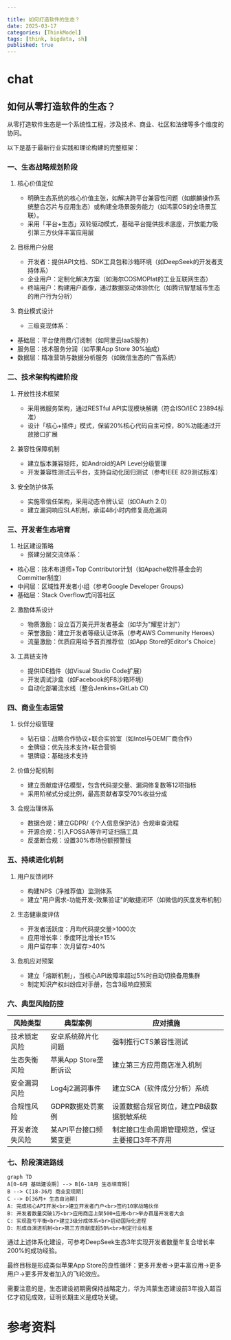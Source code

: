 ```yaml
---

title: 如何打造软件的生态？
date: 2025-03-17
categories: [ThinkModel]
tags: [think, bigdata, sh]
published: true
---
```


# chat

## 如何从零打造软件的生态？

从零打造软件生态是一个系统性工程，涉及技术、商业、社区和法律等多个维度的协同。

以下是基于最新行业实践和理论构建的完整框架：

### 一、生态战略规划阶段
1. 核心价值定位
   - 明确生态系统的核心价值主张，如解决跨平台兼容性问题（如麒麟操作系统整合芯片与应用生态）或构建全场景服务能力（如鸿蒙OS的全场景互联）。
   - 采用「平台+生态」双轮驱动模式，基础平台提供技术底座，开放能力吸引第三方伙伴丰富应用层

2. 目标用户分层
   - 开发者：提供API文档、SDK工具包和沙箱环境（如DeepSeek的开发者支持体系）
   - 企业用户：定制化解决方案（如海尔COSMOPlat的工业互联网生态）
   - 终端用户：构建用户画像，通过数据驱动体验优化（如腾讯智慧城市生态的用户行为分析）

3. 商业模式设计
   - 三级变现体系：
* 基础层：平台使用费/订阅制（如阿里云IaaS服务）
* 服务层：技术服务分润（如苹果App Store 30%抽成）
* 数据层：精准营销与数据分析服务（如微信生态的广告系统）

### 二、技术架构构建阶段
1. 开放性技术框架
   - 采用微服务架构，通过RESTful API实现模块解耦（符合ISO/IEC 23894标准）
   - 设计「核心+插件」模式，保留20%核心代码自主可控，80%功能通过开放接口扩展

2. 兼容性保障机制
   - 建立版本兼容矩阵，如Android的API Level分级管理
   - 开发兼容性测试云平台，支持自动化回归测试（参考IEEE 829测试标准）

3. 安全防护体系
   - 实施零信任架构，采用动态令牌认证（如OAuth 2.0）
   - 建立漏洞响应SLA机制，承诺48小时内修复高危漏洞

### 三、开发者生态培育
1. 社区建设策略
   - 搭建分层交流体系：
* 核心层：技术布道师+Top Contributor计划（如Apache软件基金会的Committer制度）
* 中间层：区域性开发者小组（参考Google Developer Groups）
* 基础层：Stack Overflow式问答社区

2. 激励体系设计
   - 物质激励：设立百万美元开发者基金（如华为"耀星计划"）
   - 荣誉激励：建立开发者等级认证体系（参考AWS Community Heroes）
   - 流量激励：优质应用给予首页推荐位（如App Store的Editor's Choice）

3. 工具链支持
   - 提供IDE插件（如Visual Studio Code扩展）
   - 开发调试沙盒（如Facebook的F8沙箱环境）
   - 自动化部署流水线（整合Jenkins+GitLab CI）

### 四、商业生态运营
1. 伙伴分级管理
   - 钻石级：战略合作协议+联合实验室（如Intel与OEM厂商合作）
   - 金牌级：优先技术支持+联合营销
   - 银牌级：基础技术支持

2. 价值分配机制
   - 建立贡献度评估模型，包含代码提交量、漏洞修复数等12项指标
   - 采用阶梯式分成比例，最高贡献者享受70%收益分成

3. 合规治理体系
   - 数据合规：建立GDPR/《个人信息保护法》合规审查流程
   - 开源合规：引入FOSSA等许可证扫描工具
   - 反垄断合规：设置30%市场份额预警线

### 五、持续进化机制
1. 用户反馈闭环
   - 构建NPS（净推荐值）监测体系
   - 建立"用户需求-功能开发-效果验证"的敏捷闭环（如微信的灰度发布机制）

2. 生态健康度评估
   - 开发者活跃度：月均代码提交量>1000次
   - 应用增长率：季度环比增长≥15%
   - 用户留存率：次月留存>40%

3. 危机应对预案
   - 建立「熔断机制」，当核心API故障率超过5%时自动切换备用集群
   - 制定知识产权纠纷应对手册，包含3级响应预案

### 六、典型风险防控

| 风险类型         | 典型案例                 | 应对措施                                                                 |
|------------------|--------------------------|--------------------------------------------------------------------------|
| 技术锁定风险     | 安卓系统碎片化问题       | 强制推行CTS兼容性测试                                             |
| 生态失衡风险     | 苹果App Store垄断诉讼    | 建立第三方应用商店准入机制                                         |
| 安全漏洞风险     | Log4j2漏洞事件           | 建立SCA（软件成分分析）系统                                        |
| 合规性风险       | GDPR数据处罚案例         | 设置数据合规官岗位，建立PB级数据脱敏系统                           |
| 开发者流失风险   | 某API平台接口频繁变更    | 制定接口生命周期管理规范，保证主要接口3年不弃用                   |


### 七、阶段演进路线
```mermaid
graph TD
A[0-6月 基础建设期] --> B[6-18月 生态培育期]
B --> C[18-36月 商业变现期]
C --> D[36月+ 生态自治期]
A: 完成核心API开发<br>建立开发者门户<br>签约10家战略伙伴
B: 开发者数量突破1万<br>应用商店上架500+应用<br>举办首届开发者大会
C: 实现盈亏平衡<br>建立3级分成体系<br>启动国际化进程
D: 形成自演进机制<br>第三方贡献度超50%<br>制定行业标准
```


通过上述体系化建设，可参考DeepSeek生态3年实现开发者数量年复合增长率200%的成功经验。

最终目标是形成类似苹果App Store的良性循环：更多开发者→更丰富应用→更多用户→更多开发者加入的飞轮效应。

需要注意的是，生态建设初期需保持战略定力，华为鸿蒙生态建设前3年投入超百亿才初见成效，证明长期主义是成功关键。

# 参考资料


